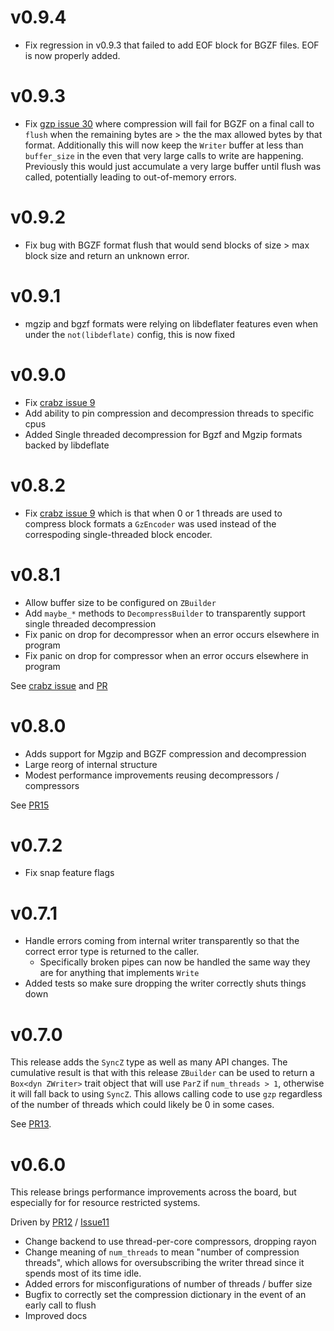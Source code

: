 # v0.9.4

- Fix regression in v0.9.3 that failed to add EOF block for BGZF files. EOF is now properly added.

# v0.9.3

- Fix [gzp issue 30](https://github.com/sstadick/gzp/issues/30) where compression will fail for BGZF on a final call to `flush` when the remaining bytes are > the the max allowed bytes by that format. Additionally this will now keep the `Writer` buffer at less than `buffer_size` in the even that very large calls to write are happening. Previously this would just accumulate a very large buffer until flush was called, potentially leading to out-of-memory errors.

# v0.9.2

- Fix bug with BGZF format flush that would send blocks of size > max block size and return an unknown error.

# v0.9.1

- mgzip and bgzf formats were relying on libdeflater features even when under the `not(libdeflate)` config, this is now fixed

# v0.9.0

- Fix [crabz issue 9](https://github.com/sstadick/crabz/issues/11)             
- Add ability to pin compression and decompression threads to specific cpus
- Added Single threaded decompression for Bgzf and Mgzip formats backed by libdeflate

# v0.8.2

- Fix [crabz issue 9](https://github.com/sstadick/crabz/issues/9) which is that when 0 or 1 threads are used to compress block formats a `GzEncoder` was used instead of the correspoding single-threaded block encoder.

# v0.8.1

- Allow buffer size to be configured on `ZBuilder`
- Add `maybe_*` methods to `DecompressBuilder` to transparently support single threaded decompression
- Fix panic on drop for decompressor when an error occurs elsewhere in program
- Fix panic on drop for compressor when an error occurs elsewhere in program

See [crabz issue](https://github.com/sstadick/crabz/issues/7)
and [PR](https://github.com/sstadick/gzp/pull/16)

# v0.8.0

- Adds support for Mgzip and BGZF compression and decompression
- Large reorg of internal structure
- Modest performance improvements reusing decompressors / compressors

See [PR15](https://github.com/sstadick/gzp/pull/15)

# v0.7.2

- Fix snap feature flags

# v0.7.1

- Handle errors coming from internal writer transparently so that the correct error type is returned to the caller.
  - Specifically broken pipes can now be handled the same way they are for anything that implements `Write`
- Added tests so make sure dropping the writer correctly shuts things down

# v0.7.0

This release adds the `SyncZ` type as well as many API changes.
The cumulative result is that with this release `ZBuilder` can be used to return a `Box<dyn ZWriter>` trait object that will use `ParZ` if `num_threads > 1`, otherwise it will fall back to using `SyncZ`.
This allows calling code to use `gzp` regardless of the number of threads which could likely be 0 in some cases.

See [PR13](https://github.com/sstadick/gzp/pull/13).

# v0.6.0

This release brings performance improvements across the board, but especially for for resource restricted systems.

Driven by [PR12](https://github.com/sstadick/gzp/pull/12) / [Issue11](https://github.com/sstadick/gzp/issues/11)

- Change backend to use thread-per-core compressors, dropping rayon
- Change meaning of `num_threads` to mean "number of compression threads", which allows for oversubscribing the writer thread since it spends most of its time idle. 
- Added errors for misconfigurations of number of threads / buffer size
- Bugfix to correctly set the compression dictionary in the event of an early call to flush
- Improved docs
